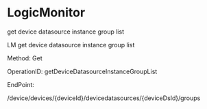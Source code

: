 #     LogicMonitor


get device datasource instance group list 

LM get device datasource instance group list

Method: Get

OperationID: getDeviceDatasourceInstanceGroupList

EndPoint:

/device/devices/{deviceId}/devicedatasources/{deviceDsId}/groups
